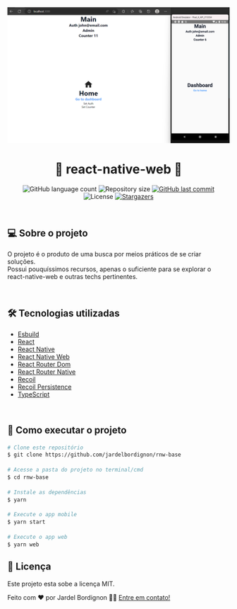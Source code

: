 <div align="center">
  <img alt="react-native-web example apps" src="./assets/rnw-base.png" />
</div>

<h1 align="center"> 
	🚀 react-native-web 🚀
</h2>

<p align="center">
  <img alt="GitHub language count" src="https://img.shields.io/github/languages/count/jardelbordignon/rnw-base?color=%2304D361">

  <img alt="Repository size" src="https://img.shields.io/github/repo-size/jardelbordignon/rnw-base">
  
  <a href="https://github.com/jardelbordignon/rnw-base/commits/master">
    <img alt="GitHub last commit" src="https://img.shields.io/github/last-commit/jardelbordignon/rnw-base">
  </a>

  <img alt="License" src="https://img.shields.io/badge/license-MIT-brightgreen">
   <a href="https://github.com/jardelbordignon/rnw-base/stargazers">
    <img alt="Stargazers" src="https://img.shields.io/github/stars/jardelbordignon/rnw-base?style=social">
  </a>
</p>

<br/>

## 💻 Sobre o projeto

O projeto é o produto de uma busca por meios práticos de se criar soluções.<br/>
Possui pouquíssimos recursos, apenas o suficiente para se explorar o react-native-web e outras techs pertinentes.

<br/>

## 🛠 Tecnologias utilizadas

- [Esbuild][esbuild]
- [React][reactjs]
- [React Native][rn]
- [React Native Web][rnw]
- [React Router Dom][rrd]
- [React Router Native][rrn]
- [Recoil][recoil]
- [Recoil Persistence][recoil-persistence]
- [TypeScript][typescript]

<br/>

## 🚀 Como executar o projeto

```bash
# Clone este repositório
$ git clone https://github.com/jardelbordignon/rnw-base

# Acesse a pasta do projeto no terminal/cmd
$ cd rnw-base

# Instale as dependências
$ yarn

# Execute o app mobile 
$ yarn start

# Execute o app web
$ yarn web
```

## 📝 Licença

Este projeto esta sobe a licença MIT.

Feito com ❤️ por Jardel Bordignon 👋🏽 [Entre em contato!](https://www.linkedin.com/in/jardelbordignon/)

[typescript]: https://www.typescriptlang.org/
[reactjs]: https://reactjs.org
[esbuild]: https://esbuild.github.io/
[rn]: https://facebook.github.io/react-native/
[rnw]: https://necolas.github.io/react-native-web/
[recoil]: https://recoiljs.org/
[recoil-persistence]: https://github.com/davwheat/recoil-persistence/
[rrd]: https://www.npmjs.com/package/react-router-dom/
[rrn]: https://www.npmjs.com/package/react-router-native/
[yarn]: https://yarnpkg.com/
[vscode]: https://code.visualstudio.com/
[vceditconfig]: https://marketplace.visualstudio.com/items?itemName=EditorConfig.EditorConfig
[license]: https://opensource.org/licenses/MIT
[vceslint]: https://marketplace.visualstudio.com/items?itemName=dbaeumer.vscode-eslint
[prettier]: https://marketplace.visualstudio.com/items?itemName=esbenp.prettier-vscode